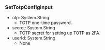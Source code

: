 ### SetTotpConfigInput
- otp: System.String
  - TOTP one-time password.
- secret: System.String
  - TOTP secret for setting up TOTP as 2FA.
- userId: System.String
  - None
